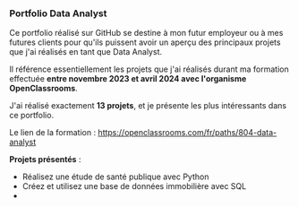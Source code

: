 ### **Portfolio Data Analyst**

Ce portfolio réalisé sur GitHub se destine à mon futur employeur ou à mes futures clients pour qu'ils puissent avoir un aperçu des principaux projets que j'ai réalisés en tant que Data Analyst.

Il référence essentiellement les projets que j'ai réalisés durant ma formation effectuée **entre novembre 2023 et avril 2024 avec l'organisme OpenClassrooms**.

J'ai réalisé exactement **13 projets**, et je présente les plus intéressants dans ce portfolio.

Le lien de la formation : https://openclassrooms.com/fr/paths/804-data-analyst

**Projets présentés** :
* Réalisez une étude de santé publique avec Python
* Créez et utilisez une base de données immobilière avec SQL
* 
